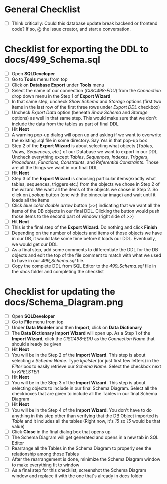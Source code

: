 # General Checklist

- [ ] Think critically: Could this database update break backend or frontend code? If so, @ the issue creator, and start a conversation.

# Checklist for exporting the DDL to docs/499_Schema.sql

- [ ] Open **SQLDeveloper**
- [ ] Go to **Tools** menu from top
- [ ] Click on **Database Export** under **Tools** menu
- [ ] Select the name of our connection (*CISC498-EDU*) from the *Connection* drop down menu in the Step 1 of **Export Wizard**
- [ ] In that same step, uncheck *Show Schema* and *Storage* options (first two items in the last row of the first three rows under *Export DDL* checkbox)
- [ ] Uncheck *Export Data* option (beneath *Show Schema* and *Storage* options) as well in that same step. This would make sure that we don't include the data from the tables as part of final DDL
- [ ] Hit **Next**
- [ ] A warning pop-up dialog will open up and asking if we want to overwrite the existing .sql file in some directory. Say *Yes* in that pop-up box
- [ ] Step 2 of the **Export Wizard** is about selecting what objects (*Tables, Views, Sequences, etc.*) of our Database we want to export in our DDL. Uncheck everything except *Tables*, *Sequences*, *Indexes*, *Triggers*, *Procedures*, *Functions*, *Constraints*, and *Referential Constraints*. Those are all the things we want in our final DDL
- [ ] Hit **Next**
- [ ] Step 3 of the **Export Wizard** is choosing particular items(exactly what tables, sequences, triggers etc.) from the objects we chose in Step 2 of the wizard. We want all the items of the objects we chose in Step 2. So click on *Lookup* button (one with the binocular image) and wait until it loads all the items
- [ ] Click *blue color double arrow* button (*>>*) indicating that we want all the items of the DB objects in our final DDL. Clicking the button would push those items to the second part of window (right side of *>>*)
- [ ] Hit **Next**
- [ ] This is the final step of the **Export Wizard**. Do nothing and click **Finish**
- [ ] Depending on the number of objects and items of those objects we have in our DB, it would take some time before it loads our DDL. Eventually, we would get our DDL
- [ ] As a final step, add some comments to differentiate the DDL for the DB objects and edit the top of the file comment to match with what we used to have in our *499_Schema.sql* file. 
- [ ] Copy the complete DDL from SQL Editor to the *499_Schema.sql* file in the *docs* folder and completing the checklist

# Checklist for updating the docs/Schema_Diagram.png

- [ ] Open **SQLDeveloper**
- [ ] Go to **File** menu from top 
- [ ] Under **Data Modeler** and then **Import**, click on **Data Dictionary**
- [ ] The **Data Dictionary Import Wizard** will open up. As a Step 1 of the **Import Wizard**, click the *CISC498-EDU* as the *Connection Name* that should already be given
- [ ] Hit **Next** 
- [ ] You will be in the Step 2 of the **Import Wizard**. This step is about selecting a *Schema Name*. Type *kpelster* (or just first few letters) in the *Filter* box to easily retrieve our *Schema Name*. Select the checkbox next to *KPELSTER* 
- [ ] Hit **Next**
- [ ] You will be in the Step 3 of the **Import Wizard**. This step is about selecting objects to include in our final Schema Diagram. Select all the checkboxes that are given to include all the Tables in our final Schema Diagram
- [ ] Hit **Next**
- [ ] You will be in the Step 4 of the **Import Wizard**. You don't have to do anything in this step other than verifying that the DB Object imported is *Table* and it includes all the tables (Right now, it's *15* so *15* would be that value)
- [ ] Click **Close** in the final dialog box that opens up
- [ ] The Schema Diagram will get generated and opens in a new tab in SQL Editor
- [ ] Rearrange all the Tables in the Schema Diagram to properly see the relationship among those Tables
- [ ] After the rearrangement is done, minimize the Schema Diagram window to make everything fit to window 
- [ ] As a final step for this checklist, screenshot the Schema Diagram window and replace it with the one that's already in *docs* folder
